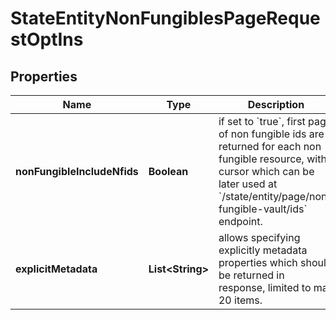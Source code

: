 

# StateEntityNonFungiblesPageRequestOptIns


## Properties

| Name | Type | Description | Notes |
|------------ | ------------- | ------------- | -------------|
|**nonFungibleIncludeNfids** | **Boolean** | if set to &#x60;true&#x60;, first page of non fungible ids are returned for each non fungible resource, with cursor which can be later used at &#x60;/state/entity/page/non-fungible-vault/ids&#x60; endpoint. |  [optional] |
|**explicitMetadata** | **List&lt;String&gt;** | allows specifying explicitly metadata properties which should be returned in response, limited to max 20 items. |  [optional] |



